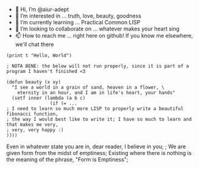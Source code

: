 - 👋 Hi, I’m @aiur-adept
- 👀 I’m interested in ... truth, love, beauty, goodness
- 🌱 I’m currently learning ... Practical Common LISP
- 💞️ I’m looking to collaborate on ... whatever makes your heart sing
- 📫 How to reach me ... right here on github! If you know me elsewhere, we'll chat there

<!---
aiur-adept/aiur-adept is a ✨ special ✨ repository because its `README.md` (this file) appears on your GitHub profile.
You can click the Preview link to take a look at your changes.
--->

```LISP
(print t "Hello, World")

; NOTA BENE: the below will not run properly, since it is part of a program I haven't finished <3

(defun beauty (x xy)
  "I see a world in a grain of sand, heaven in a flower, \
    eternity in an hour, and I am in life's heart, your hands"
  (setf inner (lambda (a b c)
                (if (= ...
; I need to learn so much more LISP to properly write a beautiful fibonacci function,
; the way I would best like to write it; I have so much to learn and that makes me very,
; very, very happy :)
)))) 
```

Even in whatever state you are in, dear reader, I believe in you;
; We are given form from the midst of emptiness; Existing where there is nothing is the meaning of the phrase, "Form is Emptiness";
